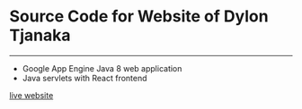 # Source Code for Website of Dylon Tjanaka
---
- Google App Engine Java 8 web application
- Java servlets with React frontend

[live website](https://www.dtjanaka.com)